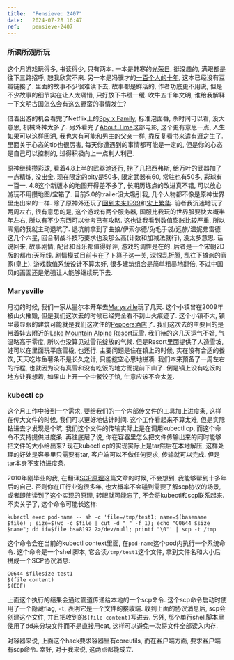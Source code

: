 ```yaml
---
title:  "Pensieve: 2407"
date:   2024-07-28 16:47
ref:    pensieve-2407
---
```



### 所读所观所玩

这个月游戏玩得多, 书读得少, 只有两本. 一本是韩寒的[光荣日](https://book.douban.com/subject/24703759/), 挺没趣的, 满眼都是往下三路招呼, 恕我欣赏不来. 另一本是冯骥才的[一百个人的十年](https://zh.wikipedia.org/zh-hans/%E4%B8%80%E7%99%BE%E4%B8%AA%E4%BA%BA%E7%9A%84%E5%8D%81%E5%B9%B4), 这本已经没有豆瓣链接了. 里面的故事不少很难读下去, 故事都是鲜活的, 作者功底更不用说, 但是不少故事的细节实在让人太痛惜, 只好放下书缓一缓. 吹牛五千年文明, 谁给我解释一下文明古国怎么会有这么野蛮的事情发生?

借着出游的机会看完了Netflix上的[Spy x Family](https://www.netflix.com/au/title/81511410), 标准泡面番, 杀时间可以看, 没大意思, 机械降神太多了. 另外看完了[About Time](https://www.netflix.com/au/title/70261674)这部电影, 这个更有意思一点, 人生如果可以这样回溯, 我也大有可能和男主的父亲一样, 靠反复看书来遣有涯之生了. 里面关于心态的tip也很厉害, 每天你遭遇到的事情都可能是一定的, 但是你的心态是自己可以控制的, 过得积极向上一点利人利己.

原神继续攒彩球, 看着4.8上半的武器池还行, 捞了几把西弗斯, 给万叶的武器加了一点精炼, 没出金. 现在限定的pity是50多, 限定武器有60, 常驻也有50多, 彩球有一百一. 4.8这个新版本的地图开得差不多了, 长期历练点的改进真不错, 可以放心游玩不用攒地图/宝箱了. 目前5.0的trailer没太吸引我, 几个人物都不像是原神世界里走出来的一样. 除了原神外还玩了[回到未来1999](https://re1999.bluepoch.com/)和[宋上繁华](https://store.steampowered.com/app/1956800/_/?l=schinese). 前者我沉迷地玩了两周左右, 很有意思的是, 这个游戏有两个服务器, 国服比我玩的世界服要快大概半年左右, 所以有不少东西可以参考已有攻略. 这也让我看到数值膨胀比较严重, 所以零氪的我就主动退坑了. 退坑前拿到了曲娘/伊索尔德/兔毛手袋/远旅/温妮弗雷德这几个六星, 回合制战斗技巧要求也没那么高(计数和加减法就行), 没太多意思. 话说回来, 故事剧情, 配音和音乐都值得好评, 游戏的调性是在的. 后者是一个宋朝2D版的都市:天际线. 剧情模式目前卡在了卜算子这一关, 深恨乱折腾, 乱往下摊派的官家(皇上). 游戏数值系统设计不算太好, 很多建筑组合是简单粗暴地翻倍, 不过中国风的画面还是勉强让人能够继续玩下去.

### Marysville

月初的时候, 我们一家从墨尔本开车去[Marysville](https://en.wikipedia.org/wiki/Marysville,_Victoria)玩了几天. 这个小镇曾在2009年被山火摧毁, 但是我们这次去的时候已经完全看不到山火痕迹了. 这个小镇不大, 镇里最显眼的建筑可能就是我们这次住的[Peppers酒店](https://all.accor.com/ssr/app/accor/rates/B8X3/index.en.shtml)了. 我们这次去的主要目的是带着娃去附近的[Lake Mountain Alpine Resort](https://www.lakemountainresort.com.au/)玩雪. 我们待的这几天运气不好, 气温略高于零度, 所以也没算见过雪花绽放的气候. 但是Resort里面提供了人造雪坡, 娃可以在里面玩平底雪橇, 也还行. 主要问题是住在镇上的时候, 实在没有合适的餐饮, 天天吃炸鱼薯条不是长久之计, 只能挖空心思地拼凑. 我们本来预备了一周左右的行程, 也就因为没有真雪和没有吃饭的地方而提前下山了. 倒是镇上没有吃饭的地方让我想着, 如果山上开一个中餐饺子馆, 生意应该不会太差.

### kubectl cp

这个月工作中接到一个需求, 要给我们的一个内部传文件的工具加上进度条, 这样在传大文件的时候, 我们可以更好地估计时间. 这个工作看起来不算太难, 但是实际钻进去才发现是个坑. 我们这个文件的传输实际上是在调用kubectl cp, 而这个命令不支持提供进度条. 再往底层了说, 你在容器里怎么把文件传输出来的同时能够把文件的大小给出来? 现在kubectl cp的实现实际上是tar然后在本地解压, 这样处理的好处是容器里只需要有tar, 客户端可以不做任何要求, 传输就可以完成. 但是tar本身不支持进度条.

2010年刚毕业的我, 在翻译[SCP原理](/2010/how-scp-protocol-works)这篇文章的时候, 不会想到, 我能够帮到十多年后的自己. 否则你在IT行业泡很多年, 也大概率不会碰到需要了解scp协议的场景, 或者即使读到了这个实现的原理, 转眼就可能忘了, 不会将kubectl和scp联系起来. 不卖关子了, 这个命令可能长这样:

<pre class="code" data-lang="bash"><code>kubectl exec pod-name -- sh -c 'file=/tmp/test1; name=$(basename $file) ; size=$(wc -c $file | cut -d " " -f 1); echo "C0644 $size $name"; dd if=$file bs=8192 2>/dev/null; printf "\0"' | scp -t /tmp
</code></pre>

这个命令会在当前的kubectl context里面, 在`pod-name`这个pod内执行一个系统命令. 这个命令是一个shell脚本, 它会读`/tmp/test1`这个文件, 拿到文件名和大小后拼成一个SCP协议消息:

<pre class="code"><code>C0644 $filesize test1
$(file content)
$(EOF)
</code></pre>

上面这个执行的结果会通过管道传递给本地的一个scp命令. 这个scp命令启动时使用了一个隐藏flag, `-t`, 表明它是一个文件的接收端. 收到上面的协议消息后, scp会创建这个文件, 并且把收到的`$(file content)`写进去. 另外, 那个单行shell脚本里使用了dd来分块文件而不是直接用cat, 这样可以避免一次将文件全部读入内存.

对容器来说, 上面这个hack要求容器里有coreutils, 而在客户端方面, 要求客户端有scp命令. 幸好, 对于我来说, 这两点都能成立.
